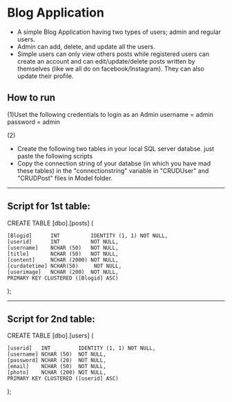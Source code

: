 # Blog Application

* A simple Blog Application having two types of users; admin and regular users. 
* Admin can add, delete, and update all the users. 
* Simple users can only view others posts while registered users can create an account and can edit/update/delete posts written by themselves (like we all do on facebook/Instagram). They can also update their profile.

## How to run

(1)Uset the following credentials to login as an Admin
username = admin
password = admin

(2)
* Create the following two tables in your local SQL server databse. just paste the following scripts
* Copy the connection string of your databse (in which you have mad these tables) in the "connectionstring" variable in "CRUDUser" and "CRUDPost" files in Model folder.
------------------------------------------------------------------------
Script for 1st table:
------------------------------------------------------------------------
CREATE TABLE [dbo].[posts] (

    [Blogid]      INT          IDENTITY (1, 1) NOT NULL,
    [userid]      INT          NOT NULL,
    [username]    NCHAR (50)   NOT NULL,
    [title]       NCHAR (50)   NOT NULL,
    [content]     NCHAR (2000) NOT NULL,
    [curdatetime] NCHAR(50)     NOT NULL,
    [userimage]   NCHAR (200)  NOT NULL,
    PRIMARY KEY CLUSTERED ([Blogid] ASC)

);

------------------------------------------------------------------------
Script for 2nd table:
------------------------------------------------------------------------
CREATE TABLE [dbo].[users] (

    [userid]   INT         IDENTITY (1, 1) NOT NULL,
    [username] NCHAR (50)  NOT NULL,
    [password] NCHAR (20)  NOT NULL,
    [email]    NCHAR (50)  NOT NULL,
    [photo]    NCHAR (200) NOT NULL,
    PRIMARY KEY CLUSTERED ([userid] ASC)

);

